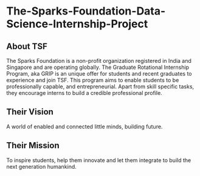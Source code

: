 # The-Sparks-Foundation-Data-Science-Internship-Project

## About TSF
The Sparks Foundation is a non-profit organization registered in India and Singapore and are operating globally. The Graduate Rotational Internship Program, aka GRIP is an unique offer for students and recent graduates to experience and join TSF. This program aims to enable students to be professionally capable, and entrepreneurial. Apart from skill specific tasks, they encourage interns to build a credible professional profile.

## Their Vision
A world of enabled and connected little minds, building future.

## Their Mission
To inspire students, help them innovate and let them integrate to build the next generation humankind.
